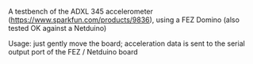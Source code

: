 A testbench of the ADXL 345 accelerometer (https://www.sparkfun.com/products/9836), using a FEZ Domino (also tested OK against a Netduino)

Usage: just gently move the board; acceleration data is sent to the serial output port of the FEZ / Netduino board

